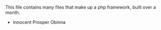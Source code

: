 This file contains many files that make up a php framework, built over a month.
- Innocent Prosper Obinna
